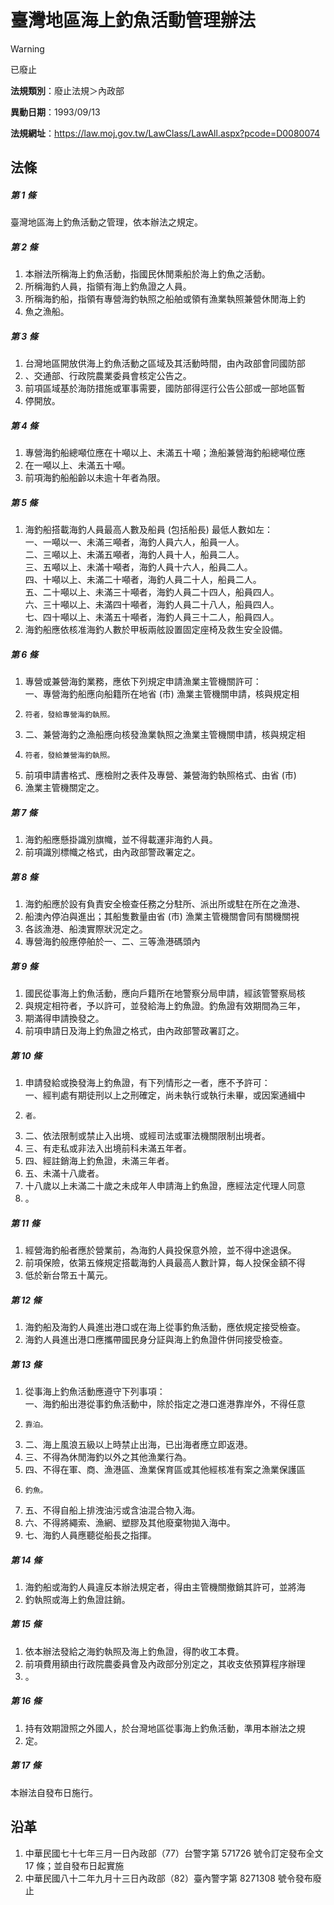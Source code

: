 # 臺灣地區海上釣魚活動管理辦法
> [!WARNING]
> 已廢止

**法規類別**：廢止法規＞內政部

**異動日期**：1993/09/13  

**法規網址**：https://law.moj.gov.tw/LawClass/LawAll.aspx?pcode=D0080074



## 法條
##### 第 1 條
臺灣地區海上釣魚活動之管理，依本辦法之規定。

##### 第 2 條
1. 本辦法所稱海上釣魚活動，指國民休閒乘船於海上釣魚之活動。
1. 所稱海釣人員，指領有海上釣魚證之人員。
1. 所稱海釣船，指領有專營海釣執照之船舶或領有漁業執照兼營休閒海上釣
1. 魚之漁船。

##### 第 3 條
1. 台灣地區開放供海上釣魚活動之區域及其活動時間，由內政部會同國防部
1. 、交通部、行政院農業委員會核定公告之。
1. 前項區域基於海防措施或軍事需要，國防部得逕行公告公部或一部地區暫
1. 停開放。

##### 第 4 條
1. 專營海釣船總噸位應在十噸以上、未滿五十噸；漁船兼營海釣船總噸位應
1. 在一噸以上、未滿五十噸。
1. 前項海釣船船齡以未逾十年者為限。

##### 第 5 條
1. 海釣船搭載海釣人員最高人數及船員 (包括船長) 最低人數如左：  
一、一噸以一、未滿三噸者，海釣人員六人，船員一人。  
二、三噸以上、未滿五噸者，海釣人員十人，船員二人。  
三、五噸以上、未滿十噸者，海釣人員十六人，船員二人。  
四、十噸以上、未滿二十噸者，海釣人員二十人，船員二人。  
五、二十噸以上、未滿三十噸者，海釣人員二十四人，船員四人。  
六、三十噸以上、未滿四十噸者，海釣人員二十八人，船員四人。  
七、四十噸以上、未滿五十噸者，海釣人員三十二人，船員四人。
1. 海釣船應依核准海釣人數於甲板兩舷設置固定座椅及救生安全設備。

##### 第 6 條
1. 專營或兼營海釣業務，應依下列規定申請漁業主管機關許可：  
一、專營海釣船應向船籍所在地省 (市) 漁業主管機關申請，核與規定相
1.     符者，發給專營海釣執照。
1. 二、兼營海釣之漁船應向核發漁業執照之漁業主管機關申請，核與規定相
1.     符者，發給兼營海釣執照。
1. 前項申請書格式、應檢附之表件及專營、兼營海釣執照格式、由省 (市)
1. 漁業主管機關定之。

##### 第 7 條
1. 海釣船應懸掛識別旗幟，並不得載運非海釣人員。
1. 前項識別標幟之格式，由內政部警政署定之。

##### 第 8 條
1. 海釣船應於設有負責安全檢查任務之分駐所、派出所或駐在所在之漁港、
1. 船澳內停泊與進出；其船隻數量由省 (市) 漁業主管機關會同有關機關視
1. 各該漁港、船澳實際狀況定之。
1. 專營海釣般應停舶於一、二、三等漁港碼頭內

##### 第 9 條
1. 國民從事海上釣魚活動，應向戶籍所在地警察分局申請，經該管警察局核
1. 與規定相符者，予以許可，並發給海上釣魚證。釣魚證有效期間為三年，
1. 期滿得申請換發之。
1. 前項申請日及海上釣魚證之格式，由內政部警政署訂之。

##### 第 10 條
1. 申請發給或換發海上釣魚證，有下列情形之一者，應不予許可：  
一、經判處有期徒刑以上之刑確定，尚未執行或執行未畢，或因案通緝中
1.     者。
1. 二、依法限制或禁止入出境、或經司法或軍法機關限制出境者。
1. 三、有走私或非法入出境前科未滿五年者。
1. 四、經註銷海上釣魚證，未滿三年者。
1. 五、未滿十八歲者。
1. 十八歲以上未滿二十歲之未成年人申請海上釣魚證，應經法定代理人同意
1. 。

##### 第 11 條
1. 經營海釣船者應於營業前，為海釣人員投保意外險，並不得中途退保。
1. 前項保險，依第五條規定搭載海釣人員最高人數計算，每人投保金額不得
1. 低於新台幣五十萬元。

##### 第 12 條
1. 海釣船及海釣人員進出港口或在海上從事釣魚活動，應依規定接受檢查。
1. 海釣人員進出港口應攜帶國民身分証與海上釣魚證件併同接受檢查。

##### 第 13 條
1. 從事海上釣魚活動應遵守下列事項：  
一、海釣船出港從事釣魚活動中，除於指定之港口進港靠岸外，不得任意
1.     靠泊。
1. 二、海上風浪五級以上時禁止出海，已出海者應立即返港。
1. 三、不得為休閒海釣以外之其他漁業行為。
1. 四、不得在軍、商、漁港區、漁業保育區或其他經核准有案之漁業保護區
1.     釣魚。
1. 五、不得自船上排洩油污或含油混合物入海。
1. 六、不得將繩索、漁網、塑膠及其他廢棄物拋入海中。
1. 七、海釣人員應聽從船長之指揮。

##### 第 14 條
1. 海釣船或海釣人員違反本辦法規定者，得由主管機關撤銷其許可，並將海
1. 釣執照或海上釣魚證註銷。

##### 第 15 條
1. 依本辦法發給之海釣執照及海上釣魚證，得酌收工本費。
1. 前項費用額由行政院農委員會及內政部分別定之，其收支依預算程序辦理
1. 。

##### 第 16 條
1. 持有效期證照之外國人，於台灣地區從事海上釣魚活動，準用本辦法之規
1. 定。

##### 第 17 條
本辦法自發布日施行。

## 沿革
1. 中華民國七十七年三月一日內政部（77）台警字第 571726 號令訂定發布全文 17 條；並自發布日起實施
1. 中華民國八十二年九月十三日內政部（82）臺內警字第 8271308  號令發布廢止
